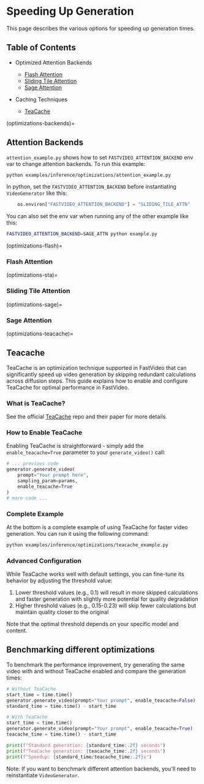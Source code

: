 # Speeding Up Generation

This page describes the various options for speeding up generation times.

## Table of Contents
- Optimized Attention Backends
    - [Flash Attention](#optimizations-flash)
    - [Sliding Tile Attention](#optimizations-sta)
    - [Sage Attention](#optimizations-sage)

- Caching Techniques
    - [TeaCache](#optimizations-teacache)


(optimizations-backends)=
## Attention Backends

`attention_example.py` shows how to set `FASTVIDEO_ATTENTION_BACKEND` env var to change attention backends. To run this example:
```bash
python examples/inference/optimizations/attention_example.py
```

In python, set the `FASTVIDEO_ATTENTION_BACKEND` before instantiating `VideoGenerator` like this:

```python
    os.environ["FASTVIDEO_ATTENTION_BACKEND"] = "SLIDING_TILE_ATTN"
```

You can also set the env var when running any of the other example like this:
```bash
FASTVIDEO_ATTENTION_BACKEND=SAGE_ATTN python example.py
```

(optimizations-flash)=
### Flash Attention

(optimizations-sta)=
### Sliding Tile Attention

(optimizations-sage)=
### Sage Attention


(optimizations-teacache)=
## Teacache 
TeaCache is an optimization technique supported in FastVideo that can significantly speed up video generation by skipping redundant calculations across diffusion steps. This guide explains how to enable and configure TeaCache for optimal performance in FastVideo.

### What is TeaCache?

See the official [TeaCache](https://github.com/ali-vilab/TeaCache) repo and their paper for more details.


### How to Enable TeaCache

Enabling TeaCache is straightforward - simply add the `enable_teacache=True` parameter to your `generate_video()` call:

```python
# ... previous code
generator.generate_video(
    prompt="Your prompt here",
    sampling_param=params,
    enable_teacache=True
)
# more code ...
```

### Complete Example

At the bottom is a complete example of using TeaCache for faster video generation. You can run it using the following command:

```bash
python examples/inference/optimizations/teacache_example.py
```

### Advanced Configuration

While TeaCache works well with default settings, you can fine-tune its behavior by adjusting the threshold value:

1. Lower threshold values (e.g., 0.1) will result in more skipped calculations and faster generation with slightly more potential for quality degradation
2. Higher threshold values (e.g., 0.15-0.23) will skip fewer calculations but maintain quality closer to the original 

Note that the optimal threshold depends on your specific model and content.

## Benchmarking different optimizations

To benchmark the performance improvement, try generating the same video with and without TeaCache enabled and compare the generation times:

```python
# Without TeaCache
start_time = time.time()
generator.generate_video(prompt="Your prompt", enable_teacache=False)
standard_time = time.time() - start_time

# With TeaCache
start_time = time.time()
generator.generate_video(prompt="Your prompt", enable_teacache=True)
teacache_time = time.time() - start_time

print(f"Standard generation: {standard_time:.2f} seconds")
print(f"TeaCache generation: {teacache_time:.2f} seconds")
print(f"Speedup: {standard_time/teacache_time:.2f}x")
```

Note: If you want to benchmark different attention backends, you'll need to reinstantiate `VideoGenerator`.
